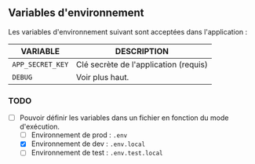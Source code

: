 ## Variables d'environnement

Les variables d'environnement suivant sont acceptées dans l'application :

| VARIABLE         | DESCRIPTION                           |
|------------------|---------------------------------------|
| `APP_SECRET_KEY` | Clé secrète de l'application (requis) |
| `DEBUG`          | Voir plus haut.                       |

### TODO

- [ ] Pouvoir définir les variables dans un fichier en fonction du mode
      d'exécution.
  - [ ] Environnement de prod : `.env`
  - [x] Environnement de dev : `.env.local`
  - [ ] Environnement de test : `.env.test.local`
